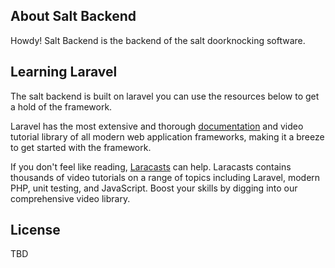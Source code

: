 ## About Salt Backend
Howdy! Salt Backend is the backend of the salt doorknocking software.

## Learning Laravel

The salt backend is built on laravel you can use the resources below to get a hold of the framework.

Laravel has the most extensive and thorough [documentation](https://laravel.com/docs) and video tutorial library of all modern web application frameworks, making it a breeze to get started with the framework.

If you don't feel like reading, [Laracasts](https://laracasts.com) can help. Laracasts contains thousands of video tutorials on a range of topics including Laravel, modern PHP, unit testing, and JavaScript. Boost your skills by digging into our comprehensive video library.


## License

TBD
